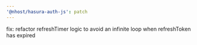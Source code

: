 ```yaml
---
'@nhost/hasura-auth-js': patch
---
```


fix: refactor refreshTimer logic to avoid an infinite loop when refreshToken has expired
